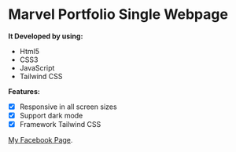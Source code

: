 
# Marvel Portfolio Single Webpage
**It Developed by using:**
- Html5
- CSS3
- JavaScript
- Tailwind CSS

**Features:**
- [x] Responsive in all screen sizes
- [x] Support dark mode
- [x] Framework Tailwind CSS

[My Facebook Page](https://www.facebook.com/R7CAyoub).
